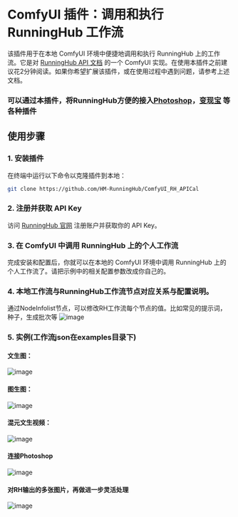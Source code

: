# ComfyUI 插件：调用和执行 RunningHub 工作流

该插件用于在本地 ComfyUI 环境中便捷地调用和执行 RunningHub 上的工作流。它是对 [RunningHub API 文档](https://gold-spleen-bf1.notion.site/RunningHub-API-1432ece0cf5f8026aaa8e4b9190f6f8e) 的一个 ComfyUI 实现。在使用本插件之前建议花2分钟阅读。如果你希望扩展该插件，或在使用过程中遇到问题，请参考上述文档。
### 可以通过本插件，将RunningHub方便的接入[Photoshop](https://github.com/NimaNzrii/comfyui-photoshop)，[变现宝](https://github.com/zhulu111/ComfyUI_Bxb) 等各种插件
## 使用步骤

### 1. 安装插件
在终端中运行以下命令以克隆插件到本地：
```bash
git clone https://github.com/HM-RunningHub/ComfyUI_RH_APICal
```
### 2. 注册并获取 API Key
访问 [RunningHub 官网](https://www.runninghub.cn) 注册账户并获取你的 API Key。

### 3. 在 ComfyUI 中调用 RunningHub 上的个人工作流
完成安装和配置后，你就可以在本地的 ComfyUI 环境中调用 RunningHub 上的个人工作流了。请把示例中的相关配置参数改成你自己的。

### 4. 本地工作流与RunningHub工作流节点对应关系与配置说明。
通过NodeInfolist节点，可以修改RH工作流每个节点的值。比如常见的提示词，种子，生成批次等
![image](https://github.com/user-attachments/assets/e6d76026-13bb-4ee7-8bcf-2cbc64a046ce)

### 5. 实例(工作流json在examples目录下)
#### 文生图：
![image](https://github.com/user-attachments/assets/3b00beeb-1d0d-4fc2-b635-d31cfcf06887)
#### 图生图：
![image](https://github.com/user-attachments/assets/552bf53c-8913-474e-838a-c110e9dbc6d0)
#### 混元文生视频：
![image](https://github.com/user-attachments/assets/ed7cca06-f8cb-4eda-9dd8-c56464fd2414)
#### 连接Photoshop
![image](https://github.com/user-attachments/assets/72c7ff4a-f6ef-43d5-a95c-242fbff5aafc)
#### 对RH输出的多张图片，再做进一步灵活处理
![image](https://github.com/user-attachments/assets/d28488f4-c5e5-436d-a9fd-50f9083ef3ff)
